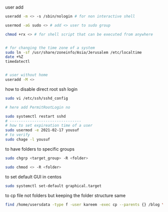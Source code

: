 user add

```sh
useradd -m <> -s /sbin/nologin # for non interactive shell

usermod -aG sudo <> # add <> user to sudo group

chmod +rx <> # for shell script that can be executed from anywhere


# for changing the time zone of a system
sudo ln -sf /usr/share/zoneinfo/Asia/Jerusalem /etc/localtime
date +%Z
timedatectl


# user without home
useradd -M <>
```

how to disable direct root ssh login

```sh
sudo vi /etc/ssh/sshd_config

# here add PermitRootLogin no

sudo systemctl restart sshd
# --------------------------------
# how to set expireation time of a user
sudo usermod -e 2021-02-17 yousuf
# to verify
sudo chage -l yousuf

```

to have folders to specific groups

```sh
sudo chgrp <target_group> -R <folder>

sudo chmod <> -R <folder>
```

to set default GUI in centos

```sh
sudo systemctl set-default graphical.target
```

to cp file not folders but keeping the folder structure same
```sh
find /home/usersdata -type f -user kareem -exec cp --parents {} /blog \;
```
